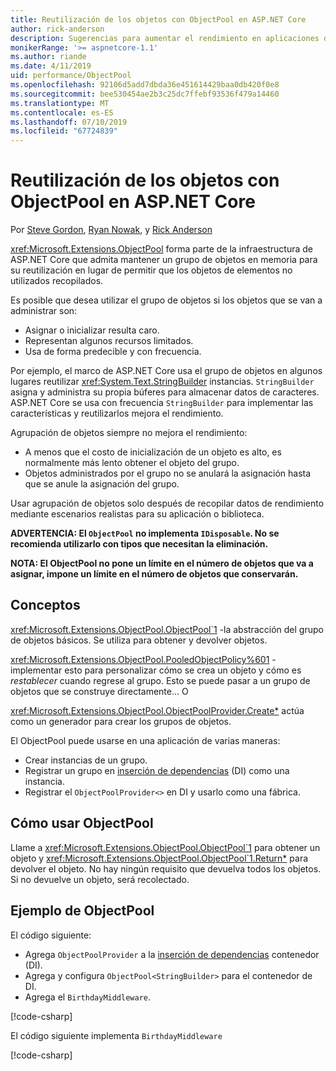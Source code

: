 ```yaml
---
title: Reutilización de los objetos con ObjectPool en ASP.NET Core
author: rick-anderson
description: Sugerencias para aumentar el rendimiento en aplicaciones de ASP.NET Core mediante ObjectPool.
monikerRange: '>= aspnetcore-1.1'
ms.author: riande
ms.date: 4/11/2019
uid: performance/ObjectPool
ms.openlocfilehash: 92106d5add7dbda36e451614429baa0db420f0e8
ms.sourcegitcommit: bee530454ae2b3c25dc7ffebf93536f479a14460
ms.translationtype: MT
ms.contentlocale: es-ES
ms.lasthandoff: 07/10/2019
ms.locfileid: "67724839"
---
```

# <a name="object-reuse-with-objectpool-in-aspnet-core"></a>Reutilización de los objetos con ObjectPool en ASP.NET Core

Por [Steve Gordon](https://twitter.com/stevejgordon), [Ryan Nowak](https://github.com/rynowak), y [Rick Anderson](https://twitter.com/RickAndMSFT)

<xref:Microsoft.Extensions.ObjectPool> forma parte de la infraestructura de ASP.NET Core que admita mantener un grupo de objetos en memoria para su reutilización en lugar de permitir que los objetos de elementos no utilizados recopilados.

Es posible que desea utilizar el grupo de objetos si los objetos que se van a administrar son:

- Asignar o inicializar resulta caro.
- Representan algunos recursos limitados.
- Usa de forma predecible y con frecuencia.

Por ejemplo, el marco de ASP.NET Core usa el grupo de objetos en algunos lugares reutilizar <xref:System.Text.StringBuilder> instancias. `StringBuilder` asigna y administra su propia búferes para almacenar datos de caracteres. ASP.NET Core se usa con frecuencia `StringBuilder` para implementar las características y reutilizarlos mejora el rendimiento.

Agrupación de objetos siempre no mejora el rendimiento:

- A menos que el costo de inicialización de un objeto es alto, es normalmente más lento obtener el objeto del grupo.
- Objetos administrados por el grupo no se anulará la asignación hasta que se anule la asignación del grupo.

Usar agrupación de objetos solo después de recopilar datos de rendimiento mediante escenarios realistas para su aplicación o biblioteca.

**ADVERTENCIA: El `ObjectPool` no implementa `IDisposable`. No se recomienda utilizarlo con tipos que necesitan la eliminación.**

**NOTA: El ObjectPool no pone un límite en el número de objetos que va a asignar, impone un límite en el número de objetos que conservarán.**

## <a name="concepts"></a>Conceptos

<xref:Microsoft.Extensions.ObjectPool.ObjectPool`1> -la abstracción del grupo de objetos básicos. Se utiliza para obtener y devolver objetos.

<xref:Microsoft.Extensions.ObjectPool.PooledObjectPolicy%601> -implementar esto para personalizar cómo se crea un objeto y cómo es *restablecer* cuando regrese al grupo. Esto se puede pasar a un grupo de objetos que se construye directamente... O

<xref:Microsoft.Extensions.ObjectPool.ObjectPoolProvider.Create*> actúa como un generador para crear los grupos de objetos.
<!-- REview, there is no ObjectPoolProvider<T> -->

El ObjectPool puede usarse en una aplicación de varias maneras:

* Crear instancias de un grupo.
* Registrar un grupo en [inserción de dependencias](xref:fundamentals/dependency-injection) (DI) como una instancia.
* Registrar el `ObjectPoolProvider<>` en DI y usarlo como una fábrica.

## <a name="how-to-use-objectpool"></a>Cómo usar ObjectPool

Llame a <xref:Microsoft.Extensions.ObjectPool.ObjectPool`1> para obtener un objeto y <xref:Microsoft.Extensions.ObjectPool.ObjectPool`1.Return*> para devolver el objeto.  No hay ningún requisito que devuelva todos los objetos. Si no devuelve un objeto, será recolectado.

## <a name="objectpool-sample"></a>Ejemplo de ObjectPool

El código siguiente:

* Agrega `ObjectPoolProvider` a la [inserción de dependencias](xref:fundamentals/dependency-injection) contenedor (DI).
* Agrega y configura `ObjectPool<StringBuilder>` para el contenedor de DI.
* Agrega el `BirthdayMiddleware`.

[!code-csharp[](ObjectPool/ObjectPoolSample/Startup.cs?name=snippet)]

El código siguiente implementa `BirthdayMiddleware`

[!code-csharp[](ObjectPool/ObjectPoolSample/BirthdayMiddleware.cs?name=snippet)]
